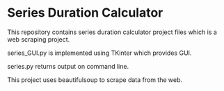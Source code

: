 # Series Duration Calculator
This repository contains series duration calculator project files which is a web scraping project.

series_GUI.py is implemented using TKinter which provides GUI.

series.py returns output on command line. 

This project uses beautifulsoup to scrape data from the web.